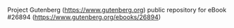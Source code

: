 Project Gutenberg (https://www.gutenberg.org) public repository for eBook #26894 (https://www.gutenberg.org/ebooks/26894)
